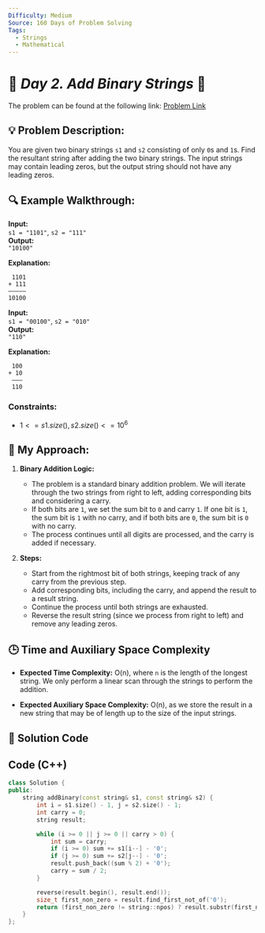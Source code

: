 ```yaml
---
Difficulty: Medium  
Source: 160 Days of Problem Solving  
Tags:
  - Strings
  - Mathematical  
---
```


# 🚀 _Day 2. Add Binary Strings_ 🧠

The problem can be found at the following link: [Problem Link](https://www.geeksforgeeks.org/batch/gfg-160-problems/track/string-gfg-160/problem/add-binary-strings3805)

## 💡 **Problem Description:**

You are given two binary strings `s1` and `s2` consisting of only `0`s and `1`s. Find the resultant string after adding the two binary strings. The input strings may contain leading zeros, but the output string should not have any leading zeros.

## 🔍 **Example Walkthrough:**

**Input:**  
`s1 = "1101"`, `s2 = "111"`  
**Output:**  
`"10100"`

**Explanation:**  
```
 1101  
+ 111  
—————  
10100
```
**Input:**  
`s1 = "00100"`, `s2 = "010"`  
**Output:**  
`"110"`

**Explanation:**  
```
 100  
+ 10
 ———  
 110
```

### Constraints:
- $`1 <= s1.size(), s2.size() <= 10^6`$

## 🎯 **My Approach:**

1. **Binary Addition Logic:**  
   - The problem is a standard binary addition problem. We will iterate through the two strings from right to left, adding corresponding bits and considering a carry.
   - If both bits are `1`, we set the sum bit to `0` and carry `1`. If one bit is `1`, the sum bit is `1` with no carry, and if both bits are `0`, the sum bit is `0` with no carry.
   - The process continues until all digits are processed, and the carry is added if necessary.

2. **Steps:**  
   - Start from the rightmost bit of both strings, keeping track of any carry from the previous step.
   - Add corresponding bits, including the carry, and append the result to a result string.
   - Continue the process until both strings are exhausted.
   - Reverse the result string (since we process from right to left) and remove any leading zeros.
  
## 🕒 **Time and Auxiliary Space Complexity** 

- **Expected Time Complexity:** O(n), where `n` is the length of the longest string. We only perform a linear scan through the strings to perform the addition.
  
- **Expected Auxiliary Space Complexity:** O(n), as we store the result in a new string that may be of length up to the size of the input strings.

## 📝 **Solution Code**

## Code (C++)

```cpp
class Solution {
public:
    string addBinary(const string& s1, const string& s2) {
        int i = s1.size() - 1, j = s2.size() - 1;
        int carry = 0;
        string result;

        while (i >= 0 || j >= 0 || carry > 0) {
            int sum = carry;
            if (i >= 0) sum += s1[i--] - '0';
            if (j >= 0) sum += s2[j--] - '0';
            result.push_back((sum % 2) + '0');
            carry = sum / 2;
        }

        reverse(result.begin(), result.end());
        size_t first_non_zero = result.find_first_not_of('0');
        return (first_non_zero != string::npos) ? result.substr(first_non_zero) : "0";
    }
};
```
